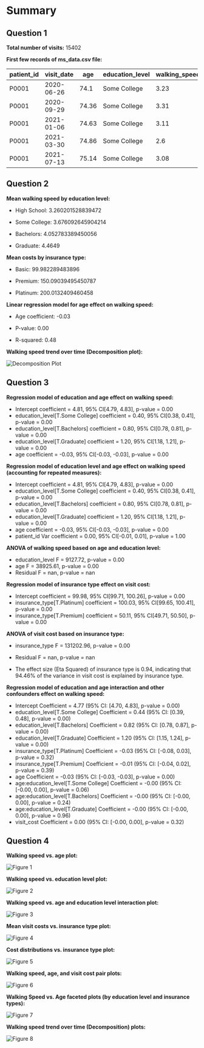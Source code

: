 # **Summary**

## **Question 1**

**Total number of visits:** 15402

**First few records of ms_data.csv file:**

| patient_id | visit_date | age   | education_level | walking_speed |
|------------|------------|-------|-----------------|---------------|
| P0001      | 2020-06-26 | 74.1  | Some College    | 3.23          |
| P0001      | 2020-09-29 | 74.36 | Some College    | 3.31          |
| P0001      | 2021-01-06 | 74.63 | Some College    | 3.11          |
| P0001      | 2021-03-30 | 74.86 | Some College    | 2.6           |
| P0001      | 2021-07-13 | 75.14 | Some College    | 3.08          |

## **Question 2**

**Mean walking speed by education level:**

-   High School: 3.260201528839472

-   Some College: 3.676092645904214

-   Bachelors: 4.052783389450056

-   Graduate: 4.4649

**Mean costs by insurance type:**

-   Basic: 99.982289483896

-   Premium: 150.09039495450787

-   Platinum: 200.0132409460458

**Linear regression model for age effect on walking speed:**

-   Age coefficient: -0.03

-   P-value: 0.00

-   R-squared: 0.48

**Walking speed trend over time (Decomposition plot):**

![Decomposition Plot](Age_trend_plot.png)

## **Question 3**

**Regression model of education and age effect on walking speed:**

-   Intercept coefficient = 4.81, 95% CI\[4.79, 4.83\], p-value = 0.00
-   education_level\[T.Some College\] coefficient = 0.40, 95% CI\[0.38, 0.41\], p-value = 0.00
-   education_level\[T.Bachelors\] coefficient = 0.80, 95% CI\[0.78, 0.81\], p-value = 0.00
-   education_level\[T.Graduate\] coefficient = 1.20, 95% CI\[1.18, 1.21\], p-value = 0.00
-   age coefficient = -0.03, 95% CI\[-0.03, -0.03\], p-value = 0.00

**Regression model of education level and age effect on walking speed (accounting for repeated measures):**

-   Intercept coefficient = 4.81, 95% CI\[4.79, 4.83\], p-value = 0.00
-   education_level\[T.Some College\] coefficient = 0.40, 95% CI\[0.38, 0.41\], p-value = 0.00
-   education_level\[T.Bachelors\] coefficient = 0.80, 95% CI\[0.78, 0.81\], p-value = 0.00
-   education_level\[T.Graduate\] coefficient = 1.20, 95% CI\[1.18, 1.21\], p-value = 0.00
-   age coefficient = -0.03, 95% CI\[-0.03, -0.03\], p-value = 0.00
-   patient_id Var coefficient = 0.00, 95% CI\[-0.01, 0.01\], p-value = 1.00

**ANOVA of walking speed based on age and education level:**

-   education_level F = 9127.72, p-value = 0.00
-   age F = 38925.61, p-value = 0.00
-   Residual F = nan, p-value = nan

**Regression model of insurance type effect on visit cost:**

-   Intercept coefficient = 99.98, 95% CI\[99.71, 100.26\], p-value = 0.00
-   insurance_type\[T.Platinum\] coefficient = 100.03, 95% CI\[99.65, 100.41\], p-value = 0.00
-   insurance_type\[T.Premium\] coefficient = 50.11, 95% CI\[49.71, 50.50\], p-value = 0.00

**ANOVA of visit cost based on insurance type:**

-   insurance_type F = 131202.96, p-value = 0.00

-   Residual F = nan, p-value = nan

-   The effect size (Eta Squared) of insurance type is 0.94, indicating that 94.46% of the variance in visit cost is explained by insurance type.

**Regression model of education and age interaction and other confounders effect on walking speed:**

-   Intercept Coefficient = 4.77 (95% CI: \[4.70, 4.83\], p-value = 0.00)
-   education_level\[T.Some College\] Coefficient = 0.44 (95% CI: \[0.39, 0.48\], p-value = 0.00)
-   education_level\[T.Bachelors\] Coefficient = 0.82 (95% CI: \[0.78, 0.87\], p-value = 0.00)
-   education_level\[T.Graduate\] Coefficient = 1.20 (95% CI: \[1.15, 1.24\], p-value = 0.00)
-   insurance_type\[T.Platinum\] Coefficient = -0.03 (95% CI: \[-0.08, 0.03\], p-value = 0.32)
-   insurance_type\[T.Premium\] Coefficient = -0.01 (95% CI: \[-0.04, 0.02\], p-value = 0.39)
-   age Coefficient = -0.03 (95% CI: \[-0.03, -0.03\], p-value = 0.00)
-   age:education_level\[T.Some College\] Coefficient = -0.00 (95% CI: \[-0.00, 0.00\], p-value = 0.06)
-   age:education_level\[T.Bachelors\] Coefficient = -0.00 (95% CI: \[-0.00, 0.00\], p-value = 0.24)
-   age:education_level\[T.Graduate\] Coefficient = -0.00 (95% CI: \[-0.00, 0.00\], p-value = 0.96)
-   visit_cost Coefficient = 0.00 (95% CI: \[-0.00, 0.00\], p-value = 0.32)

## **Question 4**

**Walking speed vs. age plot:**

![Figure 1](figure_1.png)

**Walking speed vs. education level plot:**

![Figure 2](figure_2.png)

**Walking speed vs. age and education level interaction plot:**

![Figure 3](figure_3.png)

**Mean visit costs vs. insurance type plot:**

![Figure 4](figure_4.png)

**Cost distributions vs. insurance type plot:**

![Figure 5](figure_5.png)

**Walking speed, age, and visit cost pair plots:**

![Figure 6](figure_6.png)

**Walking Speed vs. Age faceted plots (by education level and insurance types):**

![Figure 7](figure_7.png)

**Walking speed trend over time (Decomposition) plots:**

![Figure 8](figure_8.png)